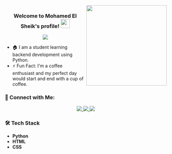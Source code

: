 <img width="250" align="right" src="https://c.tenor.com/_DOBjnGspYAAAAAM/code-coding.gif">
<h3 align="center">Welcome to Mohamed El Sheik's profile! <img src="https://media.giphy.com/media/hvRJCLFzcasrR4ia7z/giphy.gif" width="28"></h3>

<!-- Typing SVG -->
<p align="center">
  <a href="https://github.com/DenverCoder1/readme-typing-svg">
    <img src="https://readme-typing-svg.herokuapp.com/?lines=Programming%20Student;Always%20learning%20new%20things&font=Fira%20Code&center=true&width=440&height=45&color=f75c7e&vCenter=true&size=22">
  </a>
</p>

- 🏠 I am a student learning backend development using Python.
- ⚡ Fun Fact: I'm a coffee enthusiast and my perfect day would start and end with a cup of coffee.

### 📩 Connect with Me:
<p align="center">
  <a href="https://www.linkedin.com/in/mohamed-el-sheik-7a028b220/" target="_blank">
    <img src="https://img.shields.io/badge/-LinkedIn-0077B5?style=flat&logo=Linkedin&logoColor=white"/>
  </a>
  <a href="https://t.me/Mohamed_MMv" target="_blank">
    <img src="https://img.shields.io/badge/-Telegram-2CA5E0?style=flat&logo=telegram&logoColor=white"/>
  </a>
  <a href="https://github.com/Mohamedmv22" target="_blank">
    <img src="https://img.shields.io/badge/-GitHub-181717?style=flat&logo=github&logoColor=white"/>
  </a>
</p>

### 🛠️ Tech Stack
- **Python**
- **HTML**
- **CSS**
